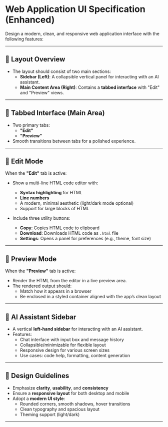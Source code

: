 # Web Application UI Specification (Enhanced)

Design a modern, clean, and responsive web application interface with the following features:

---

## 🔹 Layout Overview

- The layout should consist of two main sections:
    - **Sidebar (Left)**: A collapsible vertical panel for interacting with an AI assistant.
    - **Main Content Area (Right)**: Contains a **tabbed interface** with "Edit" and "Preview" views.

---

## 🔹 Tabbed Interface (Main Area)

- Two primary tabs:
    - **"Edit"**
    - **"Preview"**
- Smooth transitions between tabs for a polished experience.

---

## 🔹 Edit Mode

When the **"Edit"** tab is active:

- Show a multi-line HTML code editor with:

    - **Syntax highlighting** for HTML
    - **Line numbers**
    - A modern, minimal aesthetic (light/dark mode optional)
    - Support for large blocks of HTML

- Include three utility buttons:
    - **Copy**: Copies HTML code to clipboard
    - **Download**: Downloads HTML code as `.html` file
    - **Settings**: Opens a panel for preferences (e.g., theme, font size)

---

## 🔹 Preview Mode

When the **"Preview"** tab is active:

- Render the HTML from the editor in a live preview area.
- The rendered output should:
    - Match how it appears in a browser
    - Be enclosed in a styled container aligned with the app’s clean layout

---

## 🔹 AI Assistant Sidebar

- A vertical **left-hand sidebar** for interacting with an AI assistant.
- Features:
    - Chat interface with input box and message history
    - Collapsible/minimizable for flexible layout
    - Responsive design for various screen sizes
    - Use cases: code help, formatting, content generation

---

## 🔹 Design Guidelines

- Emphasize **clarity**, **usability**, and **consistency**
- Ensure a **responsive layout** for both desktop and mobile
- Adopt a **modern UI style**:
    - Rounded corners, smooth shadows, hover transitions
    - Clean typography and spacious layout
    - Theming support (light/dark)

---
